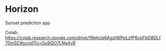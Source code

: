 # Horizon

Sunset prediction app

Colab:
https://colab.research.google.com/drive/19ehUe6AgzIWPpLzfP6ckFbD8DLf70mSC#scrollTo=Gu9QO7LNg4vR
